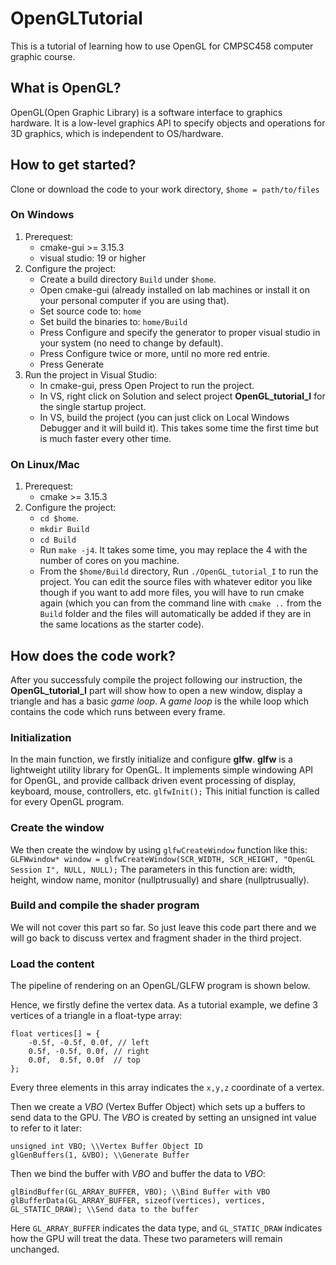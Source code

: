 # OpenGLTutorial
This is a tutorial of learning how to use OpenGL for CMPSC458 computer graphic course.
## What is OpenGL?
OpenGL(Open Graphic Library) is a software interface to graphics hardware.
It is a low-level graphics API to specify objects and operations for 3D graphics, which is independent to OS/hardware.
## How to get started?
Clone or download the code to your work directory, `$home = path/to/files`
### On Windows
1. Prerequest: 
    - cmake-gui >= 3.15.3
    - visual studio: 19 or higher
2. Configure the project:
    - Create a build directory `Build` under `$home`.
    - Open cmake-gui (already installed on lab machines or install it on your personal computer if you are using that).
    - Set source code to: `home`
    - Set build the binaries to: `home/Build`
    - Press Configure and specify the generator to proper visual studio in your system (no need to change by default).
    - Press Configure twice or more, until no more red entrie.
    - Press Generate
3. Run the project in Visual Studio:
    - In cmake-gui, press Open Project to run the project.
    - In VS, right click on Solution and select project **OpenGL_tutorial_I** for the single startup project.
    - In VS, build the project (you can just click on Local Windows Debugger and it will build it). This takes some time the first time but is much faster every other
time.
  
### On Linux/Mac 
1. Prerequest:
    - cmake >= 3.15.3
2. Configure the project:
    - `cd $home`.
    - `mkdir Build`
    - `cd Build`
    - Run `make -j4`. It takes some time, you may replace the 4 with the number of cores on you machine.
    - From the `$home/Build` directory, Run `./OpenGL_tutorial_I` to run the project. You can edit the source files with whatever editor you like though if you want to add
more files, you will have to run cmake again (which you can from the command line with `cmake ..` from the `Build` folder and the files will automatically be added if they are in the same locations as the starter code).

## How does the code work?
After you successfuly compile the project following our instruction, the **OpenGL_tutorial_I** part will show how to open a new window, display a triangle and has a basic *game loop*. A *game loop* is the while loop which contains the code which runs between every frame.

### Initialization
In the main function, we firstly initialize and configure **glfw**.
**glfw** is a lightweight utility library for OpenGL. It implements simple windowing API for OpenGL, and provide callback driven event processing of display, keyboard, mouse, controllers, etc.
``
glfwInit();
``
This initial function is called for every OpenGL program.

### Create the window
We then create the window by using `glfwCreateWindow` function like this: 
``GLFWwindow* window = glfwCreateWindow(SCR_WIDTH, SCR_HEIGHT, "OpenGL Session I", NULL, NULL);``
The parameters in this function are: width, height, window name, monitor (nullptrusually) and share (nullptrusually).

### Build and compile the shader program
We will not cover this part so far. So just leave this code part there and we will go back to discuss vertex and fragment shader in the third project.

### Load the content
The pipeline of rendering on an OpenGL/GLFW program is shown below.

Hence, we firstly define the vertex data. As a tutorial example, we define 3 vertices of a triangle in a float-type array:
```
float vertices[] = {
    -0.5f, -0.5f, 0.0f, // left  
    0.5f, -0.5f, 0.0f, // right 
    0.0f,  0.5f, 0.0f  // top   
};
```
Every three elements in this array indicates the ``x,y,z`` coordinate of a vertex.

Then we create a *VBO* (Vertex Buffer Object) which sets up a buffers to send data to the GPU.
The *VBO* is created by setting an unsigned int value to refer to it later:
```
unsigned int VBO; \\Vertex Buffer Object ID
glGenBuffers(1, &VBO); \\Generate Buffer
```
Then we bind the buffer with *VBO* and buffer the data to *VBO*:
```
glBindBuffer(GL_ARRAY_BUFFER, VBO); \\Bind Buffer with VBO
glBufferData(GL_ARRAY_BUFFER, sizeof(vertices), vertices, GL_STATIC_DRAW); \\Send data to the buffer
```
Here ``GL_ARRAY_BUFFER`` indicates the data type, and ``GL_STATIC_DRAW`` indicates how the GPU will treat the data. These two parameters will remain unchanged.

